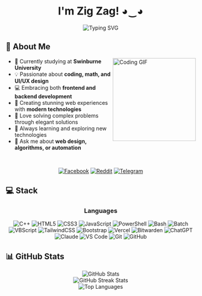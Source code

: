 # <div align="center">I'm Zig Zag! ◕‿◕</div>
<div align="center">
  <img src="https://readme-typing-svg.herokuapp.com?font=Fira+Code&size=25&duration=3000&pause=1000&color=38B2AC&center=true&vCenter=true&random=false&width=600&height=100&lines=Student+at+Swinburne+University;Passionate+Developer;UI%2FUX+Enthusiast;Problem+Solver;Creative+Coder" alt="Typing SVG" />
</div>

## 💫 About Me
<img align="right" height="220" src="https://media.giphy.com/media/v1.Y2lkPTc5MGI3NjExNzM2ODQzY2UwZDRjMDg1OTk4MWJiOThhNTIzZTdkZjViY2EzZjllNSZlcD12MV9pbnRlcm5hbF9naWZzX2dpZklkJmN0PWc/qgQUggAC3Pfv687qPC/giphy.gif" alt="Coding GIF" />

- 🚀 Currently studying at **Swinburne University**
- 💡 Passionate about **coding, math, and UI/UX design**
- 💻 Embracing both **frontend and backend development**
- 🎨 Creating stunning web experiences with **modern technologies**
- 🧩 Love solving complex problems through elegant solutions
- 🌱 Always learning and exploring new technologies
- 💬 Ask me about **web design, algorithms, or automation**

<br>
<div align="center">
  
[![Facebook](https://img.shields.io/badge/Facebook-%231877F2.svg?style=for-the-badge&logo=Facebook&logoColor=white)](https://facebook.com/MaesterShahin)
[![Reddit](https://img.shields.io/badge/Reddit-%23FF4500.svg?style=for-the-badge&logo=Reddit&logoColor=white)](https://reddit.com/user/Zig_Zag_007)
[![Telegram](https://img.shields.io/badge/Telegram-%232CA5E0.svg?style=for-the-badge&logo=Telegram&logoColor=white)](https://t.me/dark_net_studio)
</div>

## 💻 Stack
<div align="center">

### Languages
![C++](https://img.shields.io/badge/c++-%2300599C.svg?style=for-the-badge&logo=c%2B%2B&logoColor=white)
![HTML5](https://img.shields.io/badge/html5-%23E34F26.svg?style=for-the-badge&logo=html5&logoColor=white)
![CSS3](https://img.shields.io/badge/css3-%231572B6.svg?style=for-the-badge&logo=css3&logoColor=white)
![JavaScript](https://img.shields.io/badge/javascript-%23323330.svg?style=for-the-badge&logo=javascript&logoColor=%23F7DF1E)
![PowerShell](https://img.shields.io/badge/PowerShell-%235391FE.svg?style=for-the-badge&logo=powershell&logoColor=white)
![Bash](https://img.shields.io/badge/bash-%23121011.svg?style=for-the-badge&logo=gnu-bash&logoColor=white)
![Batch](https://img.shields.io/badge/batch_scripting-%23000000.svg?style=for-the-badge&logo=windows-terminal&logoColor=white)
![VBScript](https://img.shields.io/badge/VBS-%23512BD4.svg?style=for-the-badge&logo=visual-basic&logoColor=white)
![TailwindCSS](https://img.shields.io/badge/tailwindcss-%2338B2AC.svg?style=for-the-badge&logo=tailwind-css&logoColor=white)
![Bootstrap](https://img.shields.io/badge/bootstrap-%238511FA.svg?style=for-the-badge&logo=bootstrap&logoColor=white)
![Vercel](https://img.shields.io/badge/vercel-%23000000.svg?style=for-the-badge&logo=vercel&logoColor=white)
![Bitwarden](https://img.shields.io/badge/bitwarden-%23175DDC.svg?style=for-the-badge&logo=bitwarden&logoColor=white)
![ChatGPT](https://img.shields.io/badge/ChatGPT-%2374aa9c.svg?style=for-the-badge&logo=openai&logoColor=white)
![Claude](https://img.shields.io/badge/Claude-%23000000.svg?style=for-the-badge&logo=anthropic&logoColor=white)
![VS Code](https://img.shields.io/badge/VS%20Code-0078d7.svg?style=for-the-badge&logo=visual-studio-code&logoColor=white)
![Git](https://img.shields.io/badge/git-%23F05033.svg?style=for-the-badge&logo=git&logoColor=white)
![GitHub](https://img.shields.io/badge/github-%23121011.svg?style=for-the-badge&logo=github&logoColor=white)
</div>

## 📊 GitHub Stats
<div align="center">
  <img src="https://github-readme-stats.vercel.app/api?username=zigzag-007&theme=tokyonight&hide_border=false&include_all_commits=true&count_private=true" alt="GitHub Stats" /><br/>
  <img src="https://github-readme-streak-stats.herokuapp.com/?user=zigzag-007&theme=tokyonight&hide_border=false" alt="GitHub Streak Stats" /><br/>
  <img src="https://github-readme-stats.vercel.app/api/top-langs/?username=zigzag-007&theme=tokyonight&hide_border=false&include_all_commits=true&count_private=true&layout=compact" alt="Top Languages" />
</div>
